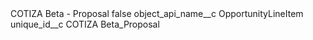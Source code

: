 <?xml version="1.0" encoding="UTF-8"?>
<CustomMetadata xmlns="http://soap.sforce.com/2006/04/metadata" xmlns:xsi="http://www.w3.org/2001/XMLSchema-instance" xmlns:xsd="http://www.w3.org/2001/XMLSchema">
    <label>COTIZA Beta - Proposal</label>
    <protected>false</protected>
    <values>
        <field>object_api_name__c</field>
        <value xsi:type="xsd:string">OpportunityLineItem</value>
    </values>
    <values>
        <field>unique_id__c</field>
        <value xsi:type="xsd:string">COTIZA Beta_Proposal</value>
    </values>
</CustomMetadata>
